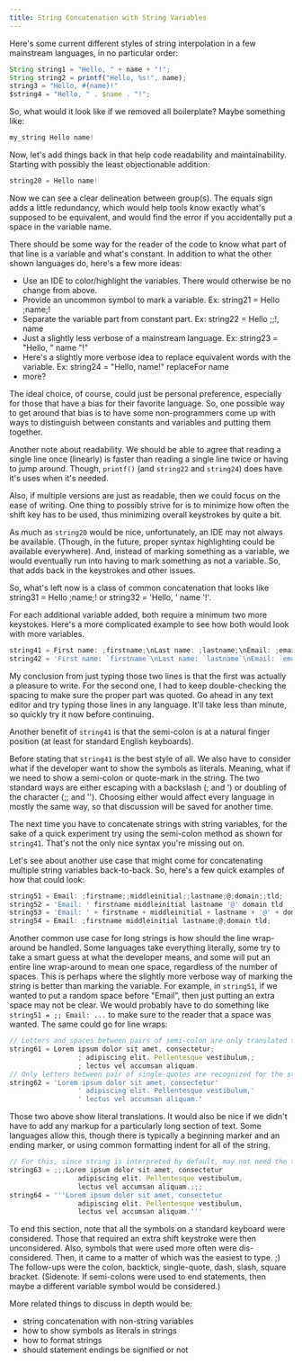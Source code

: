 ```yaml
---
title: String Concatenation with String Variables
---
```

Here's some current different styles of string interpolation in a few mainstream languages, in no particular order:

```javascript
String string1 = "Hello, " + name + "!";
String string2 = printf("Hello, %s!", name);
string3 = "Hello, #{name}!"
$string4 = "Hello, " . $name . "!";
```

So, what would it look like if we removed all boilerplate? Maybe something like:

```javascript
my_string Hello name!
```

Now, let's add things back in that help code readability and maintainability. Starting with possibly the least objectionable addition:

```javascript
string20 = Hello name!
```

Now we can see a clear delineation between group(s). The equals sign adds a little redundancy, which would help tools know exactly what's supposed to be equivalent, and would find the error if you accidentally put a space in the variable name.

There should be some way for the reader of the code to know what part of that line is a variable and what's constant. In addition to what the other shown languages do, here's a few more ideas:
- Use an IDE to color/highlight the variables. There would otherwise be no change from above.
- Provide an uncommon symbol to mark a variable. Ex: string21 = Hello ;name;!
- Separate the variable part from constant part. Ex: string22 = Hello ;;!, name
- Just a slightly less verbose of a mainstream language. Ex: string23 = "Hello, " name "!"
- Here's a slightly more verbose idea to replace equivalent words with the variable. Ex: string24 = "Hello, name!" replaceFor name
- more?

The ideal choice, of course, could just be personal preference, especially for those that have a bias for their favorite language. So, one possible way to get around that bias is to have some non-programmers come up with ways to distinguish between constants and variables and putting them together.

Another note about readability. We should be able to agree that reading a single line once (linearly) is faster than reading a single line twice or having to jump around. Though, `printf()` (and `string22` and `string24`) does have it's uses when it's needed.

Also, if multiple versions are just as readable, then we could focus on the ease of writing. One thing to possibly strive for is to minimize how often the shift key has to be used, thus minimizing overall keystrokes by quite a bit.

As much as `string20` would be nice, unfortunately, an IDE may not always be available. (Though, in the future, proper syntax highlighting could be available everywhere). And, instead of marking something as a variable, we would eventually run into having to mark something as not a variable. So, that adds back in the keystrokes and other issues.

So, what's left now is a class of common concatenation that looks like string31 = Hello ;name;! or string32 = 'Hello, ' name '!'.

For each additional variable added, both require a minimum two more keystokes. Here's a more complicated example to see how both would look with more variables.

```javascript
string41 = First name: ;firstname;\nLast name: ;lastname;\nEmail: ;email;\nNumber: ;number;
string42 = 'First name: `firstname`\nLast name: `lastname`\nEmail: `email`\nNumber: `number
```

My conclusion from just typing those two lines is that the first was actually a pleasure to write. For the second one, I had to keep double-checking the spacing to make sure the proper part was quoted. Go ahead in any text editor and try typing those lines in any language. It'll take less than minute, so quickly try it now before continuing.

Another benefit of `string41` is that the semi-colon is at a natural finger position (at least for standard English keyboards).


Before stating that `string41` is the best style of all. We also have to consider what if the developer want to show the symbols as literals. Meaning, what if we need to show a semi-colon or quote-mark in the string. The two standard ways are either escaping with a backslash (\; and \') or doubling of the character (;; and ''). Choosing either would affect every language in mostly the same way, so that discussion will be saved for another time.

The next time you have to concatenate strings with string variables, for the sake of a quick experiment try using the semi-colon method as shown for `string41`. That's not the only nice syntax you're missing out on.

Let's see about another use case that might come for concatenating multiple string variables back-to-back. So, here's a few quick examples of how that could look:

```javascript
string51 = Email: ;firstname;;middleinitial;;lastname;@;domain;;tld;
string52 = 'Email: ' firstname middleinitial lastname '@' domain tld
string53 = 'Email: ' + firstname + middleinitial + lastname + '@' + domain + tld
string54 = Email: ;firstname middleinitial lastname;@;domain tld;
```

Another common use case for long strings is how should the line wrap-around be handled. Some languages take everything literally, some try to take a smart guess at what the developer means, and some will put an entire line wrap-around to mean one space, regardless of the number of spaces. This is perhaps where the slightly more verbose way of marking the string is better than marking the variable. For example, in `string51`, if we wanted to put a random space before "Email", then just putting an extra space may not be clear. We would probably have to do something like `string51 = ;; Email: ...` to make sure to the reader that a space was wanted. The same could go for line wraps:

```javascript
// Letters and spaces between pairs of semi-colon are only translated to variables. The rest are string.
string61 = Lorem ipsum dolor sit amet, consectetur;
                 ; adipiscing elit. Pellentesque vestibulum,;
                 ; lectus vel accumsan aliquam.
// Only letters between pair of single-quotes are recognized for the string.
string62 = 'Lorem ipsum dolor sit amet, consectetur'
                 ' adipiscing elit. Pellentesque vestibulum,'
                 ' lectus vel accumsan aliquam.'
```

Those two above show literal translations. It would also be nice if we didn't have to add any markup for a particularly long section of text. Some languages allow this, though there is typically a beginning marker and an ending marker, or using common formatting indent for all of the string.

```javascript
// For this, since string is interpreted by default, may not need the triple semicolon. Everything would be a string until another statement starting the same place as the initial variable.
string63 = ;;;Lorem ipsum dolor sit amet, consectetur
                 adipiscing elit. Pellentesque vestibulum,
                 lectus vel accumsan aliquam.;;;
string64 = '''Lorem ipsum dolor sit amet, consectetur
                 adipiscing elit. Pellentesque vestibulum,
                 lectus vel accumsan aliquam.'''
```

To end this section, note that all the symbols on a standard keyboard were considered. Those that required an extra shift keystroke were then unconsidered. Also, symbols that were used more often were dis-considered. Then, it came to a matter of which was the easiest to type. ;) The follow-ups were the colon, backtick, single-quote, dash, slash, square bracket. (Sidenote: If semi-colons were used to end statements, then maybe a different variable symbol would be considered.)

More related things to discuss in depth would be:
- string concatenation with non-string variables
- how to show symbols as literals in strings
- how to format strings
- should statement endings be signified or not
